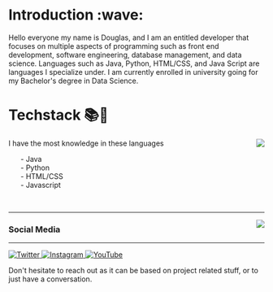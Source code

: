 <h1 align=left>Introduction :wave:</h1>

Hello everyone my name is Douglas, and I am an entitled developer that focuses on multiple aspects of programming such as front end development, software engineering, database management, and data science. 
Languages such as Java, Python, HTML/CSS, and Java Script are languages I specialize under. I am currently enrolled in university going for my Bachelor's
degree in Data Science. 
  
<h1 align=left>Techstack 📚🌠</h1>
<p align=center>
<img align=right src="https://github-readme-stats.vercel.app/api/top-langs/?username=DougCodez&theme=dark&show_icons=true&layout=compact&include_all_commits=true&bg_color=00000000&title_color=00CCAA&hide_border=true" />
<p align=left>
I have the most knowledge in these languages
<ul>
- Java
<br />
- Python
<br />
- HTML/CSS
<br />
- Javascript
</ul>
</p>
<br />
</p>
<hr />
<img align=right src="https://github-readme-stats.vercel.app/api?username=DougCodez&theme=dark" />
<p align=center>
</p>

### Social Media
<hr />
<p align=left>

<a target="_blank" href="https://twitter.com/dougcodez">
  <img alt="Twitter" src="https://img.shields.io/badge/Twitter-1DA1F2?style=for-the-badge&logo=twitter&logoColor=white">
</a>

<a target="_blank" href="https://www.instagram.com/dougcodes/">
  <img alt="Instagram" src="https://img.shields.io/badge/Instagram-E4405F?style=for-the-badge&logo=instagram&logoColor=white">
  </a>
  
  <a target="_blank" href="https://www.youtube.com/channel/UCGogCYz6CvPqyC4KpyKWqvQ">
  <img alt="YouTube" src="https://img.shields.io/badge/YouTube-%23FF0000.svg?style=for-the-badge&logo=YouTube&logoColor=white">
  </a>
</p>

Don't hesitate to reach out as it can be based on project related stuff, or to just have a conversation.
